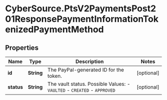 # CyberSource.PtsV2PaymentsPost201ResponsePaymentInformationTokenizedPaymentMethod

## Properties
Name | Type | Description | Notes
------------ | ------------- | ------------- | -------------
**id** | **String** | The PayPal-generated ID for the token.  | [optional] 
**status** | **String** | The vault status.   Possible Values:   - `VAULTED`   - `CREATED`   - `APPROVED`  | [optional] 


